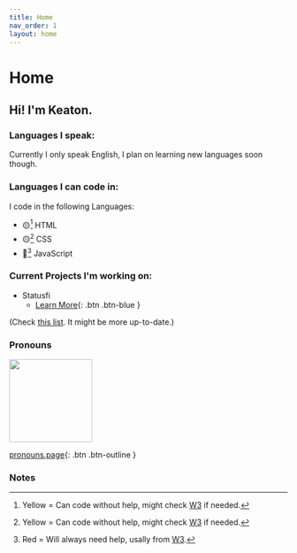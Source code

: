 ```yaml
---
title: Home
nav_order: 1
layout: home
---
```


# Home

## Hi! I'm Keaton.

### Languages I speak:
Currently I only speak English, I plan on learning new languages soon though.

### Languages I can code in:
I code in the following Languages:


- 🟡[^1] HTML
- 🟡[^1] CSS
- 🔴[^2] JavaScript

### Current Projects I'm working on:
- Statusfi
    - [Learn More](https://keatonbuilder.github.io/about.html){: .btn .btn-blue }

(Check [this list](https://github.com/stars/keatonbuilder/lists/current-projects). It might be more up-to-date.)

### Pronouns
<img src="https://raw.githubusercontent.com/keatonbuilder/keatonbuilder/main/src/identitybadge.png" width=150 height=150>

[pronouns.page](https://pronouns.page/@keatonbuilds){: .btn .btn-outline }

### Notes
[^1]: Yellow = Can code without help, might check [W3](https://www.w3schools.com) if needed.
[^2]: Red = Will always need help, usally from [W3](https://www.w3schools.com).
